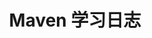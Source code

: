 ---
title: "Maven 学习日志"
excerpt: "Maven"
# classes: wide
categories:
-   Coding
tags:
-   Maven
-   Program
create_at: 2019-01-01
last_modified_at: 2020-05-01
toc: true
toc_label: "文章提纲"
toc_icon: "book-reader"
toc_sticky: true
---